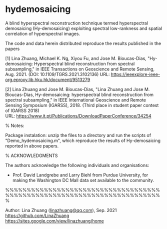 # hydemosaicing
A blind hyperspectral reconstruction technique termed hyperspectral demosaicing (Hy-demosaicing) exploiting spectral low-rankness and spatial correlation of hyperspectral images.

The code and data herein distributed reproduce the results published in the papers 

[1] Lina Zhuang, Michael K. Ng, Xiyou Fu, and Jose M. Bioucas-Dias,
"Hy-demosaicing: Hyperspectral blind reconstruction from spectral subsampling,"
in IEEE Transactions on Geoscience and Remote Sensing, Aug. 2021.
(DOI: 10.1109/TGRS.2021.3102136)
URL: https://ieeexplore-ieee-org.eproxy.lib.hku.hk/document/9513279

 [2] Lina Zhuang and Jose M. Bioucas-Dias, "Lina Zhuang and Jose M. 
 Bioucas-Dias, Hy-demosaicing: hyperspectral blind reconstruction from 
 spectral subsampling," in IEEE International Geoscience and Remote Sensing 
 Symposium (IGARSS), 2018. (Third place in student paper contest of IGARSS 
 2018)  
 URL: https://www.it.pt/Publications/DownloadPaperConference/34254

%  Notes:

  Package instalation: unzip the files to a directory and run the
  scripts of "Demo_hydemosaicing.m", which reproduce the results of Hy-demosaicing 
  reported in above papers.

  
% ACKNOWLEDGMENTS

The authors acknowledge the following individuals and organisations:

  - Prof. David Landgrebe and Larry Biehl from Purdue University, 
    for making the Washington DC Mall data set available to the community.

%%%%%%%%%%%%%%%%%%%%%%%%%%%%%%%%%%%%%%%%%%%%%%%%%%%%%%%%%%%%%%%%%%%%%%%%%

Author: Lina Zhuang (linazhuang@qq.com), Sep. 2021
https://github.com/LinaZhuang
https://sites.google.com/view/linazhuang/home
